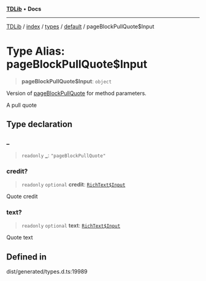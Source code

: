 [**TDLib**](../../../../../../README.md) • **Docs**

***

[TDLib](../../../../../../modules.md) / [index](../../../../../README.md) / [types](../../../README.md) / [default](../README.md) / pageBlockPullQuote$Input

# Type Alias: pageBlockPullQuote$Input

> **pageBlockPullQuote$Input**: `object`

Version of [pageBlockPullQuote](pageBlockPullQuote.md) for method parameters.

A pull quote

## Type declaration

### \_

> `readonly` **\_**: `"pageBlockPullQuote"`

### credit?

> `readonly` `optional` **credit**: [`RichText$Input`](RichText$Input.md)

Quote credit

### text?

> `readonly` `optional` **text**: [`RichText$Input`](RichText$Input.md)

Quote text

## Defined in

dist/generated/types.d.ts:19989
